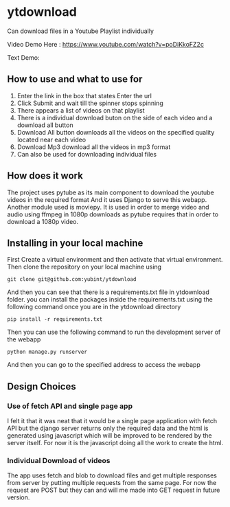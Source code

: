 # ytdownload
Can download files in a Youtube Playlist individually

Video Demo Here : https://www.youtube.com/watch?v=poDiKkoFZ2c

Text Demo:
## How to use and what to use for
1. Enter the link in the box that states Enter the url
2. Click Submit and wait till the spinner stops spinning
3. There appears a list of videos on that playlist
4. There is a individual download buton on the side of each video and a download all button
5. Download All button downloads all the videos on the specified quality located near each video
6. Download Mp3 download all the videos in mp3 format
7. Can also be used for downloading individual files  

## How does it work
 The project uses pytube as its main component to download the youtube videos in the required format 
 And it uses Django to serve this webapp. Another module used is moviepy. It is used in order to merge
 video and audio using ffmpeg in 1080p downloads as pytube requires that in order to download a 1080p video.  

## Installing in your local machine
First Create a virtual environment and then activate that virtual environment. Then clone the repository on your local machine using  

    git clone git@github.com:yubint/ytdownload   
And then you can see that there is a requirements.txt file in ytdownload folder. you can install the packages inside the requirements.txt using the 
following command once you are in the ytdownload directory   

    pip install -r requirements.txt   
Then you can use the following command to run the development server of the webapp

    python manage.py runserver

And then you can go to the specified address to access the webapp

## Design Choices
### Use of fetch API and single page app
I felt it that it was neat that it would be a single page application with fetch API but the django server returns only the required data and the html is generated using javascript which will be improved to be rendered by the server itself. For now it is the javascript doing all the work to create the html.

### Individual Download of videos
The app uses fetch and blob to download files and get multiple responses from server by putting multiple requests from the same page. For now the request are POST but they can and will me made into GET request in future version. 




 